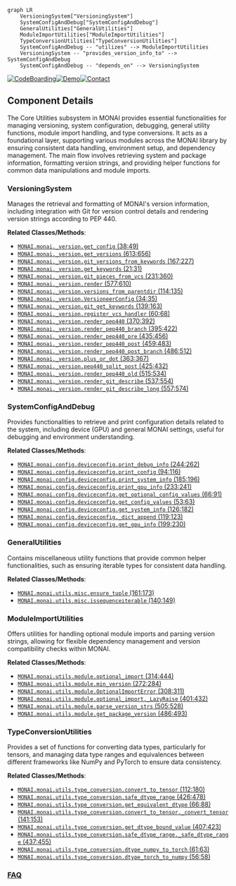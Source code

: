 ```mermaid
graph LR
    VersioningSystem["VersioningSystem"]
    SystemConfigAndDebug["SystemConfigAndDebug"]
    GeneralUtilities["GeneralUtilities"]
    ModuleImportUtilities["ModuleImportUtilities"]
    TypeConversionUtilities["TypeConversionUtilities"]
    SystemConfigAndDebug -- "utilizes" --> ModuleImportUtilities
    VersioningSystem -- "provides_version_info_to" --> SystemConfigAndDebug
    SystemConfigAndDebug -- "depends_on" --> VersioningSystem
```
[![CodeBoarding](https://img.shields.io/badge/Generated%20by-CodeBoarding-9cf?style=flat-square)](https://github.com/CodeBoarding/GeneratedOnBoardings)[![Demo](https://img.shields.io/badge/Try%20our-Demo-blue?style=flat-square)](https://www.codeboarding.org/demo)[![Contact](https://img.shields.io/badge/Contact%20us%20-%20contact@codeboarding.org-lightgrey?style=flat-square)](mailto:contact@codeboarding.org)

## Component Details

The Core Utilities subsystem in MONAI provides essential functionalities for managing versioning, system configuration, debugging, general utility functions, module import handling, and type conversions. It acts as a foundational layer, supporting various modules across the MONAI library by ensuring consistent data handling, environment setup, and dependency management. The main flow involves retrieving system and package information, formatting version strings, and providing helper functions for common data manipulations and module imports.

### VersioningSystem
Manages the retrieval and formatting of MONAI's version information, including integration with Git for version control details and rendering version strings according to PEP 440.


**Related Classes/Methods**:

- <a href="https://github.com/Project-MONAI/MONAI/blob/master/monai/_version.py#L38-L49" target="_blank" rel="noopener noreferrer">`MONAI.monai._version.get_config` (38:49)</a>
- <a href="https://github.com/Project-MONAI/MONAI/blob/master/monai/_version.py#L613-L656" target="_blank" rel="noopener noreferrer">`MONAI.monai._version.get_versions` (613:656)</a>
- <a href="https://github.com/Project-MONAI/MONAI/blob/master/monai/_version.py#L167-L227" target="_blank" rel="noopener noreferrer">`MONAI.monai._version.git_versions_from_keywords` (167:227)</a>
- <a href="https://github.com/Project-MONAI/MONAI/blob/master/monai/_version.py#L21-L31" target="_blank" rel="noopener noreferrer">`MONAI.monai._version.get_keywords` (21:31)</a>
- <a href="https://github.com/Project-MONAI/MONAI/blob/master/monai/_version.py#L231-L360" target="_blank" rel="noopener noreferrer">`MONAI.monai._version.git_pieces_from_vcs` (231:360)</a>
- <a href="https://github.com/Project-MONAI/MONAI/blob/master/monai/_version.py#L577-L610" target="_blank" rel="noopener noreferrer">`MONAI.monai._version.render` (577:610)</a>
- <a href="https://github.com/Project-MONAI/MONAI/blob/master/monai/_version.py#L114-L135" target="_blank" rel="noopener noreferrer">`MONAI.monai._version.versions_from_parentdir` (114:135)</a>
- <a href="https://github.com/Project-MONAI/MONAI/blob/master/monai/_version.py#L34-L35" target="_blank" rel="noopener noreferrer">`MONAI.monai._version.VersioneerConfig` (34:35)</a>
- <a href="https://github.com/Project-MONAI/MONAI/blob/master/monai/_version.py#L139-L163" target="_blank" rel="noopener noreferrer">`MONAI.monai._version.git_get_keywords` (139:163)</a>
- <a href="https://github.com/Project-MONAI/MONAI/blob/master/monai/_version.py#L60-L68" target="_blank" rel="noopener noreferrer">`MONAI.monai._version.register_vcs_handler` (60:68)</a>
- <a href="https://github.com/Project-MONAI/MONAI/blob/master/monai/_version.py#L370-L392" target="_blank" rel="noopener noreferrer">`MONAI.monai._version.render_pep440` (370:392)</a>
- <a href="https://github.com/Project-MONAI/MONAI/blob/master/monai/_version.py#L395-L422" target="_blank" rel="noopener noreferrer">`MONAI.monai._version.render_pep440_branch` (395:422)</a>
- <a href="https://github.com/Project-MONAI/MONAI/blob/master/monai/_version.py#L435-L456" target="_blank" rel="noopener noreferrer">`MONAI.monai._version.render_pep440_pre` (435:456)</a>
- <a href="https://github.com/Project-MONAI/MONAI/blob/master/monai/_version.py#L459-L483" target="_blank" rel="noopener noreferrer">`MONAI.monai._version.render_pep440_post` (459:483)</a>
- <a href="https://github.com/Project-MONAI/MONAI/blob/master/monai/_version.py#L486-L512" target="_blank" rel="noopener noreferrer">`MONAI.monai._version.render_pep440_post_branch` (486:512)</a>
- <a href="https://github.com/Project-MONAI/MONAI/blob/master/monai/_version.py#L363-L367" target="_blank" rel="noopener noreferrer">`MONAI.monai._version.plus_or_dot` (363:367)</a>
- <a href="https://github.com/Project-MONAI/MONAI/blob/master/monai/_version.py#L425-L432" target="_blank" rel="noopener noreferrer">`MONAI.monai._version.pep440_split_post` (425:432)</a>
- <a href="https://github.com/Project-MONAI/MONAI/blob/master/monai/_version.py#L515-L534" target="_blank" rel="noopener noreferrer">`MONAI.monai._version.render_pep440_old` (515:534)</a>
- <a href="https://github.com/Project-MONAI/MONAI/blob/master/monai/_version.py#L537-L554" target="_blank" rel="noopener noreferrer">`MONAI.monai._version.render_git_describe` (537:554)</a>
- <a href="https://github.com/Project-MONAI/MONAI/blob/master/monai/_version.py#L557-L574" target="_blank" rel="noopener noreferrer">`MONAI.monai._version.render_git_describe_long` (557:574)</a>


### SystemConfigAndDebug
Provides functionalities to retrieve and print configuration details related to the system, including device (GPU) and general MONAI settings, useful for debugging and environment understanding.


**Related Classes/Methods**:

- <a href="https://github.com/Project-MONAI/MONAI/blob/master/monai/config/deviceconfig.py#L244-L262" target="_blank" rel="noopener noreferrer">`MONAI.monai.config.deviceconfig.print_debug_info` (244:262)</a>
- <a href="https://github.com/Project-MONAI/MONAI/blob/master/monai/config/deviceconfig.py#L94-L116" target="_blank" rel="noopener noreferrer">`MONAI.monai.config.deviceconfig.print_config` (94:116)</a>
- <a href="https://github.com/Project-MONAI/MONAI/blob/master/monai/config/deviceconfig.py#L185-L196" target="_blank" rel="noopener noreferrer">`MONAI.monai.config.deviceconfig.print_system_info` (185:196)</a>
- <a href="https://github.com/Project-MONAI/MONAI/blob/master/monai/config/deviceconfig.py#L233-L241" target="_blank" rel="noopener noreferrer">`MONAI.monai.config.deviceconfig.print_gpu_info` (233:241)</a>
- <a href="https://github.com/Project-MONAI/MONAI/blob/master/monai/config/deviceconfig.py#L66-L91" target="_blank" rel="noopener noreferrer">`MONAI.monai.config.deviceconfig.get_optional_config_values` (66:91)</a>
- <a href="https://github.com/Project-MONAI/MONAI/blob/master/monai/config/deviceconfig.py#L53-L63" target="_blank" rel="noopener noreferrer">`MONAI.monai.config.deviceconfig.get_config_values` (53:63)</a>
- <a href="https://github.com/Project-MONAI/MONAI/blob/master/monai/config/deviceconfig.py#L126-L182" target="_blank" rel="noopener noreferrer">`MONAI.monai.config.deviceconfig.get_system_info` (126:182)</a>
- <a href="https://github.com/Project-MONAI/MONAI/blob/master/monai/config/deviceconfig.py#L119-L123" target="_blank" rel="noopener noreferrer">`MONAI.monai.config.deviceconfig._dict_append` (119:123)</a>
- <a href="https://github.com/Project-MONAI/MONAI/blob/master/monai/config/deviceconfig.py#L199-L230" target="_blank" rel="noopener noreferrer">`MONAI.monai.config.deviceconfig.get_gpu_info` (199:230)</a>


### GeneralUtilities
Contains miscellaneous utility functions that provide common helper functionalities, such as ensuring iterable types for consistent data handling.


**Related Classes/Methods**:

- <a href="https://github.com/Project-MONAI/MONAI/blob/master/monai/utils/misc.py#L161-L173" target="_blank" rel="noopener noreferrer">`MONAI.monai.utils.misc.ensure_tuple` (161:173)</a>
- <a href="https://github.com/Project-MONAI/MONAI/blob/master/monai/utils/misc.py#L140-L149" target="_blank" rel="noopener noreferrer">`MONAI.monai.utils.misc.issequenceiterable` (140:149)</a>


### ModuleImportUtilities
Offers utilities for handling optional module imports and parsing version strings, allowing for flexible dependency management and version compatibility checks within MONAI.


**Related Classes/Methods**:

- <a href="https://github.com/Project-MONAI/MONAI/blob/master/monai/utils/module.py#L314-L444" target="_blank" rel="noopener noreferrer">`MONAI.monai.utils.module.optional_import` (314:444)</a>
- <a href="https://github.com/Project-MONAI/MONAI/blob/master/monai/utils/module.py#L272-L284" target="_blank" rel="noopener noreferrer">`MONAI.monai.utils.module.min_version` (272:284)</a>
- <a href="https://github.com/Project-MONAI/MONAI/blob/master/monai/utils/module.py#L308-L311" target="_blank" rel="noopener noreferrer">`MONAI.monai.utils.module.OptionalImportError` (308:311)</a>
- <a href="https://github.com/Project-MONAI/MONAI/blob/master/monai/utils/module.py#L401-L432" target="_blank" rel="noopener noreferrer">`MONAI.monai.utils.module.optional_import._LazyRaise` (401:432)</a>
- <a href="https://github.com/Project-MONAI/MONAI/blob/master/monai/utils/module.py#L505-L528" target="_blank" rel="noopener noreferrer">`MONAI.monai.utils.module.parse_version_strs` (505:528)</a>
- <a href="https://github.com/Project-MONAI/MONAI/blob/master/monai/utils/module.py#L486-L493" target="_blank" rel="noopener noreferrer">`MONAI.monai.utils.module.get_package_version` (486:493)</a>


### TypeConversionUtilities
Provides a set of functions for converting data types, particularly for tensors, and managing data type ranges and equivalences between different frameworks like NumPy and PyTorch to ensure data consistency.


**Related Classes/Methods**:

- <a href="https://github.com/Project-MONAI/MONAI/blob/master/monai/utils/type_conversion.py#L112-L180" target="_blank" rel="noopener noreferrer">`MONAI.monai.utils.type_conversion.convert_to_tensor` (112:180)</a>
- <a href="https://github.com/Project-MONAI/MONAI/blob/master/monai/utils/type_conversion.py#L426-L478" target="_blank" rel="noopener noreferrer">`MONAI.monai.utils.type_conversion.safe_dtype_range` (426:478)</a>
- <a href="https://github.com/Project-MONAI/MONAI/blob/master/monai/utils/type_conversion.py#L66-L88" target="_blank" rel="noopener noreferrer">`MONAI.monai.utils.type_conversion.get_equivalent_dtype` (66:88)</a>
- <a href="https://github.com/Project-MONAI/MONAI/blob/master/monai/utils/type_conversion.py#L141-L153" target="_blank" rel="noopener noreferrer">`MONAI.monai.utils.type_conversion.convert_to_tensor._convert_tensor` (141:153)</a>
- <a href="https://github.com/Project-MONAI/MONAI/blob/master/monai/utils/type_conversion.py#L407-L423" target="_blank" rel="noopener noreferrer">`MONAI.monai.utils.type_conversion.get_dtype_bound_value` (407:423)</a>
- <a href="https://github.com/Project-MONAI/MONAI/blob/master/monai/utils/type_conversion.py#L437-L455" target="_blank" rel="noopener noreferrer">`MONAI.monai.utils.type_conversion.safe_dtype_range._safe_dtype_range` (437:455)</a>
- <a href="https://github.com/Project-MONAI/MONAI/blob/master/monai/utils/type_conversion.py#L61-L63" target="_blank" rel="noopener noreferrer">`MONAI.monai.utils.type_conversion.dtype_numpy_to_torch` (61:63)</a>
- <a href="https://github.com/Project-MONAI/MONAI/blob/master/monai/utils/type_conversion.py#L56-L58" target="_blank" rel="noopener noreferrer">`MONAI.monai.utils.type_conversion.dtype_torch_to_numpy` (56:58)</a>




### [FAQ](https://github.com/CodeBoarding/GeneratedOnBoardings/tree/main?tab=readme-ov-file#faq)